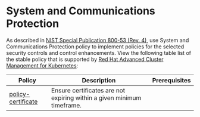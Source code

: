 # System and Communications Protection

As described in [NIST Special Publication 800-53 (Rev. 4)](https://nvd.nist.gov/800-53/Rev4/control/SC-1), use System and Communications Protection policy to implement policies for the selected security controls and control enhancements. 
View the following table list of the stable policy that is supported by [Red Hat Advanced Cluster Management for Kubernetes](https://access.redhat.com/documentation/en-us/red_hat_advanced_cluster_management_for_kubernetes/2.1/html/security/security#managing-certificate-policies):

Policy  | Description | Prerequisites
------- | ----------- | -------------
[policy-certificate](./policy-certificate.yaml) | Ensure certificates are not expiring within a given minimum timeframe. |
